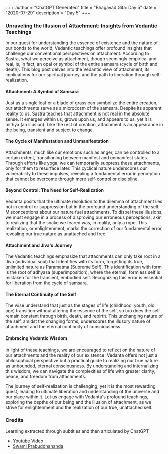 +++
author = "ChatGPT Generated"
title = "Bhagavad Gita: Day 5"
date = "2020-07-29"
description = "Day 5"
+++

### Unraveling the Illusion of Attachment: Insights from Vedantic Teachings

In our quest for understanding the essence of existence and the nature of our bonds to the world, Vedantic teachings offer profound insights that challenge our conventional perspectives on attachment. According to Sastra, what we perceive as attachment, though seemingly empirical and real, is, in fact, an opal or symbol of the entire samsara (cycle of birth and death). This blog post delves into the Vedantic view of attachment, its implications for our spiritual journey, and the path to liberation through self-realization.

#### Attachment: A Symbol of Samsara

Just as a single leaf or a blade of grass can symbolize the entire creation, our attachments serve as a microcosm of the samsara. Despite its apparent reality to us, Sastra teaches that attachment is not real in the absolute sense. It emerges within us, grows upon us, and appears to us, yet it is mithya (an illusion). Like the rest of creation, attachment is an appearance in the being, transient and subject to change.

#### The Cycle of Manifestation and Unmanifestation

Attachments, much like our emotions such as anger, can be controlled to a certain extent, transitioning between manifest and unmanifest states. Through efforts like yoga, we can temporarily suppress these attachments, only for them to resurface later. This cyclical nature underscores our vulnerability to these impulses, revealing a fundamental error in perception that cannot be overcome through mere self-control or discipline.

#### Beyond Control: The Need for Self-Realization

Vedanta posits that the ultimate resolution to the dilemma of attachment lies not in control or suppression but in the profound understanding of the self. Misconceptions about our nature fuel attachments. To dispel these illusions, we must engage in a process of disproving our erroneous perceptions, akin to realizing that the snake we feared was, in reality, only a rope. This realization, or enlightenment, marks the correction of our fundamental error, revealing our true nature as unattached and free.

#### Attachment and Jiva's Journey

The Vedantic teachings emphasize that attachments can only take root in a Jiva (individual soul) that identifies with its form, forgetting its true, unlimited nature as Paramatma (Supreme Self). This identification with form is the root of adhyasa (superimposition), where the eternal, formless self is mistaken for the transient, embodied self. Recognizing this error is essential for liberation from the cycle of samsara.

#### The Eternal Continuity of the Self

The wise understand that just as the stages of life (childhood, youth, old age) transition without altering the essence of the self, so too does the self remain constant through birth, death, and rebirth. This unchanging nature of the self, amidst the changing forms, underscores the illusory nature of attachment and the eternal continuity of consciousness.

#### Embracing Vedantic Wisdom

In light of these teachings, we are encouraged to reflect on the nature of our attachments and the reality of our existence. Vedanta offers not just a philosophical perspective but a practical guide to realizing our true nature as unbounded, eternal consciousness. By understanding and internalizing this wisdom, we can navigate the complexities of life with greater clarity, peace, and freedom from attachments.

The journey of self-realization is challenging, yet it is the most rewarding quest, leading to ultimate liberation and understanding of the universe and our place within it. Let us engage with Vedanta's profound teachings, exploring the depths of our being and the illusion of attachment, as we strive for enlightenment and the realization of our true, unattached self.


### Credits
Learning extracted through subtitles and then articulated by ChatGPT
* [Youtube Video](https://www.youtube.com/watch?v=PG_dF8023ro)
* [Swami Prabuddhananda](https://www.youtube.com/@upanishadswithswamiprabudd4019/streams)
